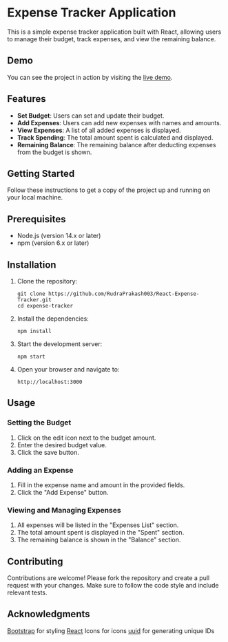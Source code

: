 # Expense Tracker Application

This is a simple expense tracker application built with React, allowing users to manage their budget, track expenses, and view the remaining balance.

## Demo
You can see the project in action by visiting the [live demo](https://rudraprakash003.github.io/React-Expense-Tracker/).

## Features

- **Set Budget**: Users can set and update their budget.
- **Add Expenses**: Users can add new expenses with names and amounts.
- **View Expenses**: A list of all added expenses is displayed.
- **Track Spending**: The total amount spent is calculated and displayed.
- **Remaining Balance**: The remaining balance after deducting expenses from the budget is shown.

## Getting Started

Follow these instructions to get a copy of the project up and running on your local machine.

## Prerequisites

- Node.js (version 14.x or later)
- npm (version 6.x or later)

## Installation

1. Clone the repository:
   ```
   git clone https://github.com/RudraPrakash003/React-Expense-Tracker.git
   cd expense-tracker
   ```
2. Install the dependencies:
   ```
   npm install
   ```
3. Start the development server:
   ```
   npm start
   ```
4. Open your browser and navigate to:
   ```
   http://localhost:3000
   ```

## Usage

### Setting the Budget
1. Click on the edit icon next to the budget amount.
2. Enter the desired budget value.
3. Click the save button.
   
### Adding an Expense
1. Fill in the expense name and amount in the provided fields.
2. Click the "Add Expense" button.
   
### Viewing and Managing Expenses
1. All expenses will be listed in the "Expenses List" section.
2. The total amount spent is displayed in the "Spent" section.
3. The remaining balance is shown in the "Balance" section.
   
## Contributing

Contributions are welcome! Please fork the repository and create a pull request with your changes. Make sure to follow the code style and include relevant tests.

## Acknowledgments
[Bootstrap](https://getbootstrap.com/) for styling
[React](https://www.npmjs.com/package/react-icons) Icons for icons
[uuid](https://www.npmjs.com/package/uuid) for generating unique IDs
